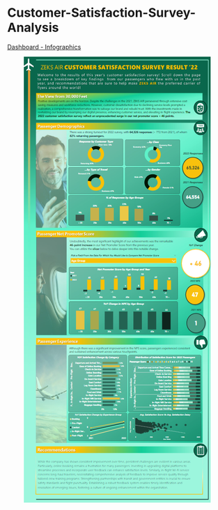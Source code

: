 # Customer-Satisfaction-Survey-Analysis



[Dashboard - Infographics](https://app.powerbi.com/groups/me/reports/903316bc-d270-42e6-b2ce-2118017f5625/ReportSectiona6ce2440e69079c1ceb4?experience=power-bi)

<p align="center" style="margin-bottom: 0px !important;">
<img src="https://github.com/OlanrewajuDatanalyst/Customer-Satisfaction-Survey-Analysis/blob/main/Dashboard_Image.png">


